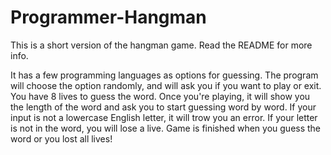 # Programmer-Hangman
This is a short version of the hangman game. Read the README for more info.

It has a few programming languages as options for guessing.
The program will choose the option randomly, and will ask you if you want to play or exit.
You have 8 lives to guess the word.
Once you're playing, it will show you the length of the word and ask you to start guessing word by word.
If your input is not a lowercase English letter, it will trow you an error.
If your letter is not in the word, you will lose a live.
Game is finished when you guess the word or you lost all lives!
